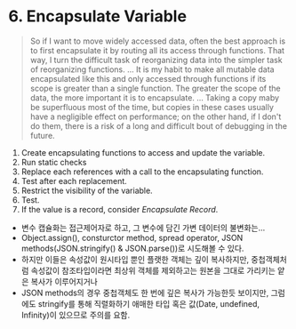 # 6. Encapsulate Variable

> So if I want to move widely accessed data, often the best approach is to first encapsulate it by routing all its access through functions. That way, I turn the difficult task of reorganizing data into the simpler task of reorganizing functions. ... It is my habit to make all mutable data encapsulated like this and only accessed through functions if its scope is greater than a single function. The greater the scope of the data, the more important it is to encapsulate. ... Taking a copy maby be superfluous most of the time, but copies in these cases usually have a negligible effect on performance; on the other hand, if I don't do them, there is a risk of a long and difficult bout of debugging in the future.

1. Create encapsulating functions to access and update the variable.
2. Run static checks
3. Replace each references with a call to the encapsulating function.
4. Test after each replacement.
5. Restrict the visibility of the variable.
6. Test.
7. If the value is a record, consider _Encapsulate Record_.

- 변수 캡슐화는 접근제어자로 하고, 그 변수에 담긴 가변 데이터의 불변화는...
- Object.assign(), consturctor method, spread operator, JSON methods(JSON.stringify() & JSON.parse())로 시도해볼 수 있다.
- 하지만 이들은 속성값이 원시타입 뿐인 플랫한 객체는 깊이 복사하지만, 중첩객체처럼 속성값이 참조타입이라면 최상위 객체를 제외하고는 원본을 그대로 가리키는 얕은 복사가 이루어지거나
- JSON methods의 경우 중첩객체도 한 번에 깊은 복사가 가능한듯 보이지만, 그럼에도 stringify를 통해 직렬화하기 애매한 타입 혹은 값(Date, undefined, Infinity)이 있으므로 주의를 요함.
